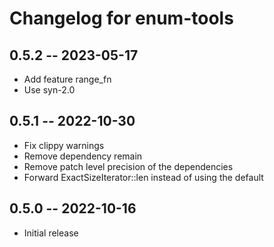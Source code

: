 # Changelog for enum-tools

## 0.5.2 -- 2023-05-17

* Add feature range_fn
* Use syn-2.0

## 0.5.1 -- 2022-10-30

* Fix clippy warnings
* Remove dependency remain
* Remove patch level precision of the dependencies
* Forward ExactSizeIterator::len instead of using the default

## 0.5.0 -- 2022-10-16

* Initial release

